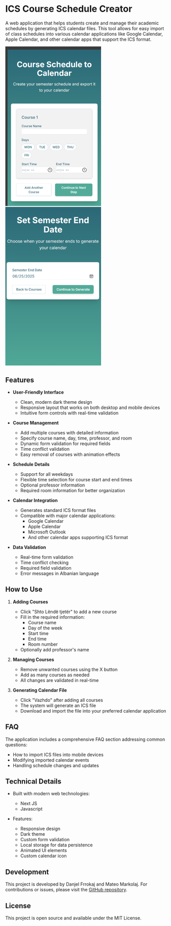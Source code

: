 # ICS Course Schedule Creator

A web application that helps students create and manage 
their academic schedules by generating ICS calendar 
files. This tool allows for easy import of class 
schedules into various calendar applications like Google 
Calendar, Apple Calendar, and other calendar apps that 
support the ICS format.
<div style="display: inline">
<img src="images\firstpage.png" alt="Image Description" 
width="300">
<img src="images\secondpage.png" alt="Image Description" 
width="300">
</div>

## Features

- **User-Friendly Interface**
  - Clean, modern dark theme design
  - Responsive layout that works on both desktop and 
mobile devices
  - Intuitive form controls with real-time validation

- **Course Management**
  - Add multiple courses with detailed information
  - Specify course name, day, time, professor, and room
  - Dynamic form validation for required fields
  - Time conflict validation
  - Easy removal of courses with animation effects

- **Schedule Details**
  - Support for all weekdays
  - Flexible time selection for course start and end 
times
  - Optional professor information
  - Required room information for better organization

- **Calendar Integration**
  - Generates standard ICS format files
  - Compatible with major calendar applications:
    - Google Calendar
    - Apple Calendar
    - Microsoft Outlook
    - And other calendar apps supporting ICS format

- **Data Validation**
  - Real-time form validation
  - Time conflict checking
  - Required field validation
  - Error messages in Albanian language

## How to Use

1. **Adding Courses**
   - Click "Shto Lëndë tjetër" to add a new course
   - Fill in the required information:
     - Course name
     - Day of the week
     - Start time
     - End time
     - Room number
   - Optionally add professor's name

2. **Managing Courses**
   - Remove unwanted courses using the X button
   - Add as many courses as needed
   - All changes are validated in real-time

3. **Generating Calendar File**
   - Click "Vazhdo" after adding all courses
   - The system will generate an ICS file
   - Download and import the file into your preferred 
calendar application

## FAQ

The application includes a comprehensive FAQ section 
addressing common questions:
- How to import ICS files into mobile devices
- Modifying imported calendar events
- Handling schedule changes and updates

## Technical Details

- Built with modern web technologies:
  - Next JS
  - Javascript

- Features:
  - Responsive design
  - Dark theme
  - Custom form validation
  - Local storage for data persistence
  - Animated UI elements
  - Custom calendar icon

## Development

This project is developed by Danjel Frrokaj and Mateo Markolaj. For 
contributions or issues, please visit the [GitHub 
repository](https://github.com/danielfrrokaj).

## License

This project is open source and available under the MIT 
License. 
